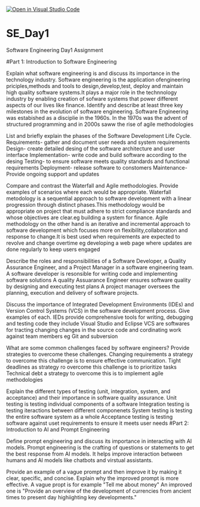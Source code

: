 [![Open in Visual Studio Code](https://classroom.github.com/assets/open-in-vscode-2e0aaae1b6195c2367325f4f02e2d04e9abb55f0b24a779b69b11b9e10269abc.svg)](https://classroom.github.com/online_ide?assignment_repo_id=15568254&assignment_repo_type=AssignmentRepo)
# SE_Day1
Software Engineering Day1 Assignment

#Part 1: Introduction to Software Engineering

Explain what software engineering is and discuss its importance in the technology industry.
Software engineering is the application ofengineering priciples,methods and tools to design,develop,test, deploy and maintain high quality software systems.It plays a major role in the technnology industry by enabling creation of sofware systems that power different aspects of our lives like finance.
Identify and describe at least three key milestones in the evolution of software engineering.
Software Engineering was estabished as a disciplie in the 1960s. In the 1970s was the advent of structured programming and in 2000s saww the rise of agile methodologies

List and briefly explain the phases of the Software Development Life Cycle.
Requirements- gather and document user needs and system requirements
Design- create detailed desing of the software architecture and user interface
Implementation- write code and build software according to the desing
Testing- to ensure software meets quality standards and functional requirements
Deployment- release software to constomers
Maintenance- Provide ongoing support and updates

Compare and contrast the Waterfall and Agile methodologies. Provide examples of scenarios where each would be appropriate.
Waterfall metodology is a sequential approach to software development with a linear progression through distinct phases.This methodology would be appropriate on project that must adhere to strict compliance standards and whose objectives are clear.eg building a system for finance.
Agile methodology on the other hand is an iterative and incremental approach to software development which focuses more on flexibility,collaboration and response to change.It is best used when requirements are expected to revolve and change overtime eg developing a web page where updates are done regularly to keep users engaged

Describe the roles and responsibilities of a Software Developer, a Quality Assurance Engineer, and a Project Manager in a software engineering team.
A software developer is resonsible for writing code and implementing software solutions
A quality Assuarance Engineer ensures software quality by designing and executing test plans
A project manager oversees the planning, execution and delivery of software projects.

Discuss the importance of Integrated Development Environments (IDEs) and Version Control Systems (VCS) in the software development process. Give examples of each.
IEDs provide comprehensive tools for writing, debugging and testing code they include Visual Studio and Eclipse
VCS are softwares for tracting changing changes in the source code and cordinating work against team members eg Git and subversion

What are some common challenges faced by software engineers? Provide strategies to overcome these challenges.
Changing requirements a strategy to overcome this challenge is to ensure effective communication.
Tight deadlines as strategy ro overcome this challenge is to prioritize tasks
Technical debt a strategy to overcome this is to implement agile methodologies

Explain the different types of testing (unit, integration, system, and acceptance) and their importance in software quality assurance.
Unit testing is testing individual components of a software
Integration testing is testing iteractions between different componenets
System testing is testing the entire software system as a whole
Acceptance testing is testing software against uset requirements to ensure it meets user needs
#Part 2: Introduction to AI and Prompt Engineering


Define prompt engineering and discuss its importance in interacting with AI models.
Prompt engineering is the crafting of questions or statements to get the best response from AI models. It helps improve interaction between humans and AI models like chatbots and virstual assistants.

Provide an example of a vague prompt and then improve it by making it clear, specific, and concise. Explain why the improved prompt is more effective.
A vague propt is for example "Tell me about money"
An improved one is "Provide an overview of the development of currencies from ancient times to present day highiighting key developments."
